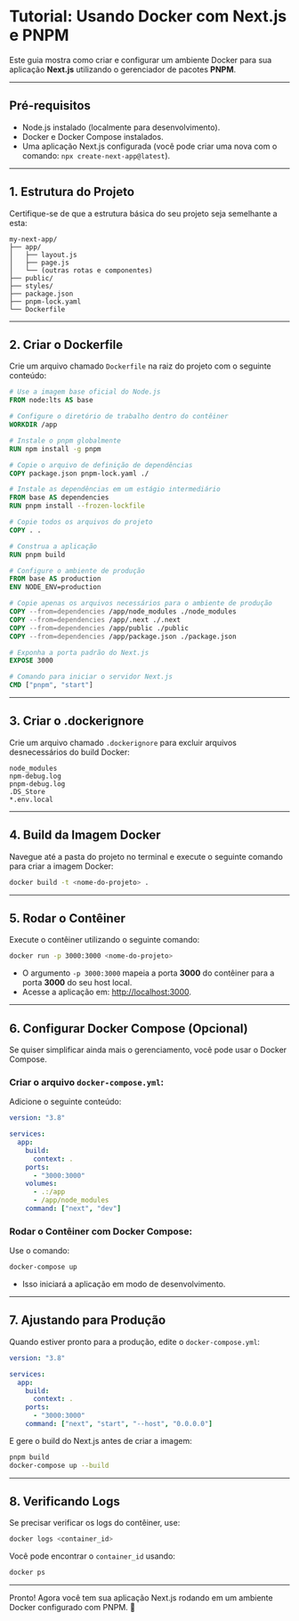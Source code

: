 # **Tutorial: Usando Docker com Next.js e PNPM**

Este guia mostra como criar e configurar um ambiente Docker para sua aplicação **Next.js** utilizando o gerenciador de pacotes **PNPM**.

---

## **Pré-requisitos**

- Node.js instalado (localmente para desenvolvimento).
- Docker e Docker Compose instalados.
- Uma aplicação Next.js configurada (você pode criar uma nova com o comando: `npx create-next-app@latest`).

---

## **1. Estrutura do Projeto**

Certifique-se de que a estrutura básica do seu projeto seja semelhante a esta:

```
my-next-app/
├── app/
│   ├── layout.js
│   ├── page.js
│   └── (outras rotas e componentes)
├── public/
├── styles/
├── package.json
├── pnpm-lock.yaml
└── Dockerfile
```

---

## **2. Criar o Dockerfile**

Crie um arquivo chamado `Dockerfile` na raiz do projeto com o seguinte conteúdo:

```dockerfile
# Use a imagem base oficial do Node.js
FROM node:lts AS base

# Configure o diretório de trabalho dentro do contêiner
WORKDIR /app

# Instale o pnpm globalmente
RUN npm install -g pnpm

# Copie o arquivo de definição de dependências
COPY package.json pnpm-lock.yaml ./

# Instale as dependências em um estágio intermediário
FROM base AS dependencies
RUN pnpm install --frozen-lockfile

# Copie todos os arquivos do projeto
COPY . .

# Construa a aplicação
RUN pnpm build

# Configure o ambiente de produção
FROM base AS production
ENV NODE_ENV=production

# Copie apenas os arquivos necessários para o ambiente de produção
COPY --from=dependencies /app/node_modules ./node_modules
COPY --from=dependencies /app/.next ./.next
COPY --from=dependencies /app/public ./public
COPY --from=dependencies /app/package.json ./package.json

# Exponha a porta padrão do Next.js
EXPOSE 3000

# Comando para iniciar o servidor Next.js
CMD ["pnpm", "start"]

```

---

## **3. Criar o .dockerignore**

Crie um arquivo chamado `.dockerignore` para excluir arquivos desnecessários do build Docker:

```plaintext
node_modules
npm-debug.log
pnpm-debug.log
.DS_Store
*.env.local
```

---

## **4. Build da Imagem Docker**

Navegue até a pasta do projeto no terminal e execute o seguinte comando para criar a imagem Docker:

```bash
docker build -t <nome-do-projeto> .
```

---

## **5. Rodar o Contêiner**

Execute o contêiner utilizando o seguinte comando:

```bash
docker run -p 3000:3000 <nome-do-projeto>
```

- O argumento `-p 3000:3000` mapeia a porta **3000** do contêiner para a porta **3000** do seu host local.
- Acesse a aplicação em: [http://localhost:3000](http://localhost:3000).

---

## **6. Configurar Docker Compose (Opcional)**

Se quiser simplificar ainda mais o gerenciamento, você pode usar o Docker Compose.

### Criar o arquivo `docker-compose.yml`:

Adicione o seguinte conteúdo:

```yaml
version: "3.8"

services:
  app:
    build:
      context: .
    ports:
      - "3000:3000"
    volumes:
      - .:/app
      - /app/node_modules
    command: ["next", "dev"]
```

### Rodar o Contêiner com Docker Compose:

Use o comando:

```bash
docker-compose up
```

- Isso iniciará a aplicação em modo de desenvolvimento.

---

## **7. Ajustando para Produção**

Quando estiver pronto para a produção, edite o `docker-compose.yml`:

```yaml
version: "3.8"

services:
  app:
    build:
      context: .
    ports:
      - "3000:3000"
    command: ["next", "start", "--host", "0.0.0.0"]
```

E gere o build do Next.js antes de criar a imagem:

```bash
pnpm build
docker-compose up --build
```

---

## **8. Verificando Logs**

Se precisar verificar os logs do contêiner, use:

```bash
docker logs <container_id>
```

Você pode encontrar o `container_id` usando:

```bash
docker ps
```

---

Pronto! Agora você tem sua aplicação Next.js rodando em um ambiente Docker configurado com PNPM. 🚀
